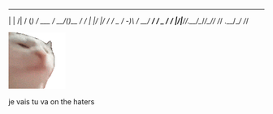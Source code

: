  _      ___ __       ____        _      __ 
| | /| / (_) /  ___ / __/_______(_)__  / /_
| |/ |/ / / _ \/ -_)\ \/ __/ __/ / _ \/ __/
|__/|__/_/_.__/\__/___/\__/_/ /_/ .__/\__/ 
                               /_/  

![](3x.gif)

je vais tu va on the haters
